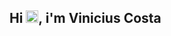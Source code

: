 ## Hi <img src="https://raw.githubusercontent.com/kaueMarques/kaueMarques/master/hi.gif" width="20px">, i'm Vinicius Costa 
